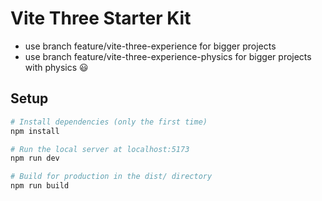 # Vite Three Starter Kit

- use branch feature/vite-three-experience for bigger projects
- use branch feature/vite-three-experience-physics for bigger projects with physics 😃

## Setup

```bash
# Install dependencies (only the first time)
npm install

# Run the local server at localhost:5173
npm run dev

# Build for production in the dist/ directory
npm run build
```
